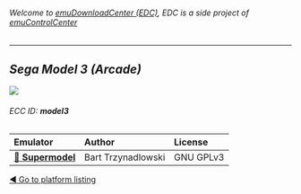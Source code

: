 ###### Welcome to [emuDownloadCenter (EDC)](https://github.com/PhoenixInteractiveNL/emuDownloadCenter/wiki/), EDC is a side project of [emuControlCenter](https://github.com/PhoenixInteractiveNL/emuControlCenter/wiki/)
***
## _Sega Model 3 (Arcade)_
![](https://raw.githubusercontent.com/wiki/PhoenixInteractiveNL/emuDownloadCenter/images_platform/ecc_model3_teaser.png)
###### ECC ID: **model3**

| Emulator   | Author      | License     |
|:-----------|:------------|:------------|
| [:file_folder: **Supermodel**](https://github.com/PhoenixInteractiveNL/emuDownloadCenter/wiki/Emulator-supermodel#menu) | Bart Trzynadlowski | GNU GPLv3 |

[:arrow_backward: Go to platform listing](https://github.com/PhoenixInteractiveNL/emuDownloadCenter/wiki/EDC-Platform-List)
